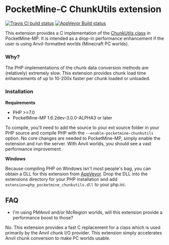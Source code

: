 # PocketMine-C ChunkUtils extension
[![Travis CI build status](https://travis-ci.org/dktapps/PocketMine-C-ChunkUtils.svg?branch=master)](https://travis-ci.org/dktapps/PocketMine-C-ChunkUtils)
[![AppVeyor Build status](https://ci.appveyor.com/api/projects/status/t3oeksuqf54a106g?svg=true)](https://ci.appveyor.com/project/dktapps/pocketmine-c-chunkutils)


This extension provides a C implementation of the [ChunkUtils class](https://github.com/pmmp/PocketMine-MP/blob/master/src/pocketmine/level/format/io/ChunkUtils.php) in PocketMine-MP. 
It is intended as a drop-in performance enhancement if the user is using Anvil-formatted worlds (Minecraft PC worlds).

### Why?
The PHP implementations of the chunk data conversion methods are (relatively) extremely slow. This extension provides chunk load time enhancements of up to 10-200x faster per chunk loaded or unloaded.
### Installation
__Requirements__
- PHP >=7.0
- PocketMine-MP 1.6.2dev-3.0.0-ALPHA3 or later 

To compile, you'll need to add the source to your ext source folder in your PHP source and compile PHP with the `--enable-pocketmine-chunkutils` option.
No core changes are needed to PocketMine-MP, simply enable the extension and run the server. With Anvil worlds, you should see a vast performance improvement.

__Windows__

Because compiling PHP on Windows isn't most people's bag, you can obtain a DLL for this extension from [AppVeyor](https://ci.appveyor.com/project/dktapps/pocketmine-c-chunkutils). Drop the DLL into the extensions directory for your PHP installation and add `extension=php_pocketmine_chunkutils.dll` to your php.ini.

## FAQ
- I'm using PMAnvil and/or McRegion worlds, will this extension provide a performance boost to those?

No. This extension provides a fast C replacement for a class which is used primarily by the Anvil chunk I/O provider. This extension simply accelerates Anvil chunk conversion to make PC worlds usable.
